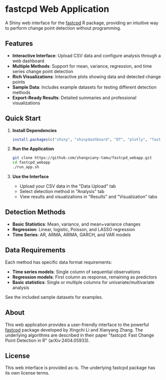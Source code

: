 # fastcpd Web Application

A Shiny web interface for the [fastcpd](https://github.com/doccstat/fastcpd) R package, providing an intuitive way to perform change point detection without programming.

## Features

- **Interactive Interface**: Upload CSV data and configure analysis through a web dashboard
- **Multiple Methods**: Support for mean, variance, regression, and time series change point detection
- **Rich Visualizations**: Interactive plots showing data and detected change points
- **Sample Data**: Includes example datasets for testing different detection methods
- **Export-Ready Results**: Detailed summaries and professional visualizations

## Quick Start

1. **Install Dependencies**
   ```r
   install.packages(c("shiny", "shinydashboard", "DT", "plotly", "fastcpd"))
   ```

2. **Run the Application**
   ```bash
   git clone https://github.com/zhangxiany-tamu/fastcpd_webapp.git
   cd fastcpd_webapp
   ./run_app.sh
   ```

3. **Use the Interface**
   - Upload your CSV data in the "Data Upload" tab
   - Select detection method in "Analysis" tab
   - View results and visualizations in "Results" and "Visualization" tabs

## Detection Methods

- **Basic Statistics**: Mean, variance, and mean+variance changes
- **Regression**: Linear, logistic, Poisson, and LASSO regression
- **Time Series**: AR, ARMA, ARIMA, GARCH, and VAR models

## Data Requirements

Each method has specific data format requirements:
- **Time series models**: Single column of sequential observations
- **Regression models**: First column as response, remaining as predictors
- **Basic statistics**: Single or multiple columns for univariate/multivariate analysis

See the included sample datasets for examples.

## About

This web application provides a user-friendly interface to the powerful [fastcpd](https://github.com/doccstat/fastcpd) package developed by Xingchi Li and Xianyang Zhang. The underlying algorithms are described in their paper "fastcpd: Fast Change Point Detection in R" (arXiv:2404.05933).

## License

This web interface is provided as-is. The underlying fastcpd package has its own license terms.